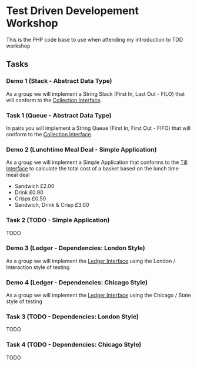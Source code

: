 # Test Driven Developement Workshop

This is the PHP code base to use when attending my introduction to TDD workshop

## Tasks

### Demo 1 (Stack - Abstract Data Type)

As a group we will implement a String Stack (First In, Last Out - FILO) that will conform to the [Collection Interface](src/Collection.php).

### Task 1 (Queue - Abstract Data Type)

In pairs you will implement a String Queue (First In, First Out - FIFO) that will conform to the [Collection Interface](src/Collection.php).

### Demo 2 (Lunchtime Meal Deal - Simple Application)

As a group we will implement a Simple Application that conforms to the [Till Interface](src/MealDeal/Till.php) to calculate the total cost of a basket based on the lunch time meal deal

  - Sandwich £2.00
  - Drink £0.90
  - Crisps £0.50
  - Sandwich, Drink & Crisp £3.00
  
### Task 2 (TODO - Simple Application)

TODO

### Demo 3 (Ledger - Dependencies: London Style)

As a group we will implement the [Ledger Interface](src/Ledger/Ledger.php) using the London / Interaction style of testing  

### Demo 4 (Ledger - Dependencies: Chicago Style)

As a group we will implement the [Ledger Interface](src/Ledger/Ledger.php) using the Chicago / State style of testing

### Task 3 (TODO - Dependencies: London Style)

TODO

### Task 4 (TODO - Dependencies: Chicago Style)

TODO

